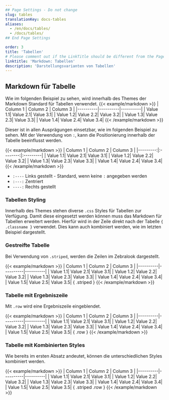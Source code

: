```yaml
---
## Page Settings - Do not change
slug: tables
translationKey: docs-tables
aliases:
  - /en/docs/tables/
  - /docs/tables/
## End Page Settings

order: 3
title: 'Tabellen'
# Please comment out if the LinkTitle should be different from the Page `title`.
linktitle: 'Markdown: Tabellen'
description: 'Darstellungsvarianten von Tabellen'
---
```

## Markdown für Tabelle
Wie im folgenden Beispiel zu sehen, wird innerhalb des Themes der Markdown Standard für Tabellen verwendet.
{{< example/markdown >}}
| Column 1 | Column 2 | Column 3 |
|----------|----------|----------|
| Value 1.1| Value 2.1| Value 3.1|
| Value 1.2| Value 2.2| Value 3.2|
| Value 1.3| Value 2.3| Value 3.3|
| Value 1.4| Value 2.4| Value 3.4|
{{< /example/markdown >}}

Dieser ist in allen Ausprägungen einsetzbar, wie im folgenden Beispiel zu sehen. Mit der Verwendung von `:`, kann die Positionierung innerhalb der Tabelle beeinflusst werden.

{{< example/markdown >}}
| Column 1 | Column 2 | Column 3 |
|---------:|:--------:|:---------|
| Value 1.1| Value 2.1| Value 3.1|
| Value 1.2| Value 2.2| Value 3.2|
| Value 1.3| Value 2.3| Value 3.3|
| Value 1.4| Value 2.4| Value 3.4|
{{< /example/markdown >}}
- `:----` Links gestellt - Standard, wenn keine `:` angegeben werden
- `:---:` Zentriert
- `----:` Rechts gestellt

### Tabellen Styling
Innerhalb des Themes stehen diverse `.css` Styles für Tabellen zur Verfügung. Damit diese eingesetzt werden können muss das Markdown für Tabellen erweitert werden. Hierfür wird in der Zeile direkt nach der Tabelle `{ .classname }` verwendet. Dies kann auch kombiniert werden, wie im letzten Beispiel dargestellt.

### Gestreifte Tabelle

Bei Verwendung von `.striped`, werden die Zeilen im Zebralook dargestellt.

{{< example/markdown >}}
| Column 1 | Column 2 | Column 3 |
|----------|----------|----------|
| Value 1.1| Value 2.1| Value 3.1|
| Value 1.2| Value 2.2| Value 3.2|
| Value 1.3| Value 2.3| Value 3.3|
| Value 1.4| Value 2.4| Value 3.4|
| Value 1.5| Value 2.5| Value 3.5|
{ .striped }
{{< /example/markdown >}}

### Tabelle mit Ergebniszeile

Mit `.row` wird eine Ergebniszeile eingeblendet.

{{< example/markdown >}}
| Column 1 | Column 2 | Column 3 |
|----------|----------|----------|
| Value 1.1| Value 2.1| Value 3.1|
| Value 1.2| Value 2.2| Value 3.2|
| Value 1.3| Value 2.3| Value 3.3|
| Value 1.4| Value 2.4| Value 3.4|
| Value 1.5| Value 2.5| Value 3.5|
{ .row }
{{< /example/markdown >}}

### Tabelle mit Kombinierten Styles

Wie bereits im ersten Absatz andeutet, können die unterschiedlichen Styles kombiniert werden.

{{< example/markdown >}}
| Column 1 | Column 2 | Column 3 |
|----------|----------|----------|
| Value 1.1| Value 2.1| Value 3.1|
| Value 1.2| Value 2.2| Value 3.2|
| Value 1.3| Value 2.3| Value 3.3|
| Value 1.4| Value 2.4| Value 3.4|
| Value 1.5| Value 2.5| Value 3.5|
{ .striped .row }
{{< /example/markdown >}}